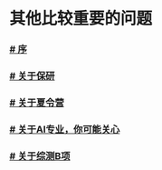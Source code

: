 # 其他比较重要的问题

### [# 序](https://github.com/lyccyl1/BIT-AI/blob/main/一些你想知道的问题和我想传授给你的秘籍/序.md)

### [# 关于保研](https://github.com/lyccyl1/BIT-AI/blob/main/一些你想知道的问题和我想传授给你的秘籍/关于保研.md)

### [# 关于夏令营](https://github.com/lyccyl1/BIT-AI/blob/main/一些你想知道的问题和我想传授给你的秘籍/关于夏令营.md)

### [# 关于AI专业，你可能关心](https://github.com/lyccyl1/BIT-AI/blob/main/一些你想知道的问题和我想传授给你的秘籍/人工智能专业QA.md)

### [# 关于综测B项](https://github.com/lyccyl1/BIT-AI/blob/main/一些你想知道的问题和我想传授给你的秘籍/综测B项统计.md)
